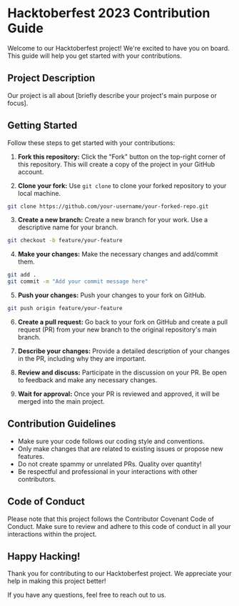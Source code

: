 # Hacktoberfest 2023 Contribution Guide

Welcome to our Hacktoberfest project! We're excited to have you on board. This guide will help you get started with your contributions.

## Project Description

Our project is all about [briefly describe your project's main purpose or focus].

## Getting Started

Follow these steps to get started with your contributions:

1. **Fork this repository:** Click the "Fork" button on the top-right corner of this repository. This will create a copy of the project in your GitHub account.

2. **Clone your fork:** Use `git clone` to clone your forked repository to your local machine.

```bash
git clone https://github.com/your-username/your-forked-repo.git
```

3. **Create a new branch:** Create a new branch for your work. Use a descriptive name for your branch.

```bash
git checkout -b feature/your-feature
```

4. **Make your changes:** Make the necessary changes and add/commit them.

```bash
git add .
git commit -m "Add your commit message here"
```

5. **Push your changes:** Push your changes to your fork on GitHub.

```bash
git push origin feature/your-feature
```

6. **Create a pull request:** Go back to your fork on GitHub and create a pull request (PR) from your new branch to the original repository's main branch.

7. **Describe your changes:** Provide a detailed description of your changes in the PR, including why they are important.

8. **Review and discuss:** Participate in the discussion on your PR. Be open to feedback and make any necessary changes.

9. **Wait for approval:** Once your PR is reviewed and approved, it will be merged into the main project.

## Contribution Guidelines

- Make sure your code follows our coding style and conventions.
- Only make changes that are related to existing issues or propose new features.
- Do not create spammy or unrelated PRs. Quality over quantity!
- Be respectful and professional in your interactions with other contributors.

## Code of Conduct

Please note that this project follows the Contributor Covenant Code of Conduct. Make sure to review and adhere to this code of conduct in all your interactions within the project.

## Happy Hacking!

Thank you for contributing to our Hacktoberfest project. We appreciate your help in making this project better!

If you have any questions, feel free to reach out to us.

